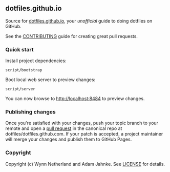 ## dotfiles.github.io

Source for [dotfiles.github.io], your _unofficial_ guide to doing dotfiles on
GitHub.

See the [CONTRIBUTING][contributing] guide for creating great pull requests.

### Quick start

Install project dependencies:

    script/bootstrap

Boot local web server to preview changes:

    script/server

You can now browse to [http://localhost:8484][local] to preview changes.

### Publishing changes

Once you're satisfied with your changes, push your topic branch to your remote
and open a [pull request][pr] in the canonical repo
at dotfiles/dotfiles.github.com. If your patch is accepted, a project
maintainer will merge your changes and publish them to GitHub Pages.

### Copyright

Copyright (c) Wynn Netherland and Adam Jahnke. See [LICENSE][license] for details.

[dotfiles.github.io]: http://dotfiles.github.io
[local]: http://localhost:8484
[pr]: http://help.github.com/send-pull-requests/
[contributing]: CONTRIBUTING.md
[license]: LICENSE.md

